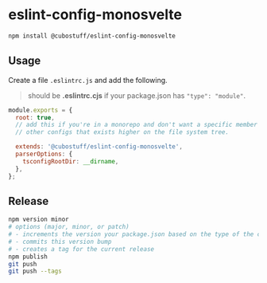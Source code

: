 # eslint-config-monosvelte

```bash
npm install @cubostuff/eslint-config-monosvelte
```

## Usage

Create a file `.eslintrc.js` and add the following.

> should be **.eslintrc.cjs** if your package.json has `"type": "module"`.

```js
module.exports = {
  root: true,
  // add this if you're in a monorepo and don't want a specific member to inherit eslint rules from
  // other configs that exists higher on the file system tree.

  extends: '@cubostuff/eslint-config-monosvelte',
  parserOptions: {
    tsconfigRootDir: __dirname,
  },
};
```

## Release

```bash
npm version minor
# options (major, minor, or patch)
# - increments the version your package.json based on the type of the change
# - commits this version bump
# - creates a tag for the current release
npm publish
git push
git push --tags
```